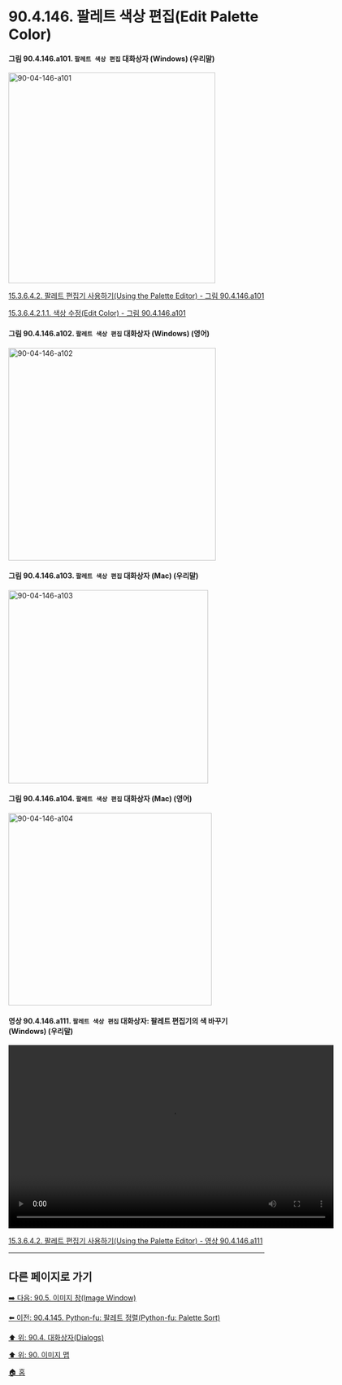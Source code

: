 # 90.4.146. 팔레트 색상 편집(Edit Palette Color)

<a id="90-04-146-a101"></a>

#### 그림 90.4.146.a101. `팔레트 색상 편집` 대화상자 (Windows) (우리말)
<img width="407" height="414" alt="90-04-146-a101" src="https://github.com/user-attachments/assets/a88707bc-2a95-4a94-9f7e-7040c96b5bcd" />

[15.3.6.4.2. 팔레트 편집기 사용하기(Using the Palette Editor) - 그림 90.4.146.a101](./15-03-06-04-02-00-using_the_palette_editor.md#90-04-146-a101)

[15.3.6.4.2.1.1. 색상 수정(Edit Color) - 그림 90.4.146.a101](./15-03-06-04-02-01-01-edit_color.md#90-04-146-a101)

<a id="90-04-146-a102"></a>

#### 그림 90.4.146.a102. `팔레트 색상 편집` 대화상자 (Windows) (영어)
<img width="408" height="418" alt="90-04-146-a102" src="https://github.com/user-attachments/assets/b6126be5-5dce-4c7b-9961-8c56670f9ea2" />

<a id="90-04-146-a103"></a>

#### 그림 90.4.146.a103. `팔레트 색상 편집` 대화상자 (Mac) (우리말)
<img width="393" height="380" alt="90-04-146-a103" src="https://github.com/user-attachments/assets/4fad4405-00d4-435c-8052-dc9ff9d05dab" />

<a id="90-04-146-a104"></a>

#### 그림 90.4.146.a104. `팔레트 색상 편집` 대화상자 (Mac) (영어)
<img width="400" height="378" alt="90-04-146-a104" src="https://github.com/user-attachments/assets/31a83d2f-f101-4ce2-9265-f2506a46b94b" />

<a id="90-04-146-a111"></a>

#### 영상 90.4.146.a111. `팔레트 색상 편집` 대화상자: 팔레트 편집기의 색 바꾸기 (Windows) (우리말)
<video controls="controls" width="640" height="360" src="https://github.com/user-attachments/assets/1c2e6a46-00da-45a3-8c62-97013ae06158"></video>

[15.3.6.4.2. 팔레트 편집기 사용하기(Using the Palette Editor) - 영상 90.4.146.a111](./15-03-06-04-02-00-using_the_palette_editor.md#90-04-146-a111)

***

## 다른 페이지로 가기

[➡️ 다음: 90.5. 이미지 창(Image Window)](./90-05-00-image_window.md)

[⬅️ 이전: 90.4.145. Python-fu: 팔레트 정렬(Python-fu: Palette Sort)](./90-04-0145-python_fu_palette_sort.md)

[⬆️ 위: 90.4. 대화상자(Dialogs)](./90-04-0000-dialogs.md)

[⬆️ 위: 90. 이미지 맵](./90-00-image-map.md)

[🏠 홈](./00-home.md)